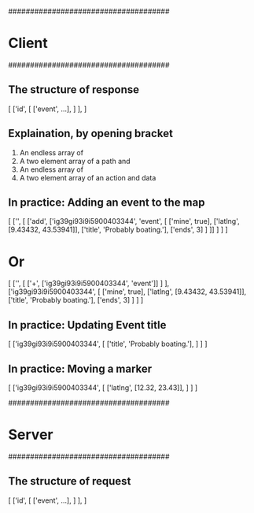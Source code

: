 #####################################

#	Client

#####################################

## The structure of response

[
	['id', [
			['event', ...],
		] ],
]

## Explaination, by opening bracket

1) An endless array of
2) A two element array of a path and
3) An endless array of
4) A two element array of an action and data

## In practice: Adding an event to the map

[
	['', [
		['add', ['ig39gi93i9i5900403344', 'event', [
			['mine', true],
			['latlng', [9.43432, 43.53941]],
			['title', 'Probably boating.'],
			['ends', 3]
		] ]]
	] ]
]

# Or

[
	['', [
		['+', ['ig39gi93i9i5900403344', 'event']]
	] ],
	['ig39gi93i9i5900403344', [
		['mine', true],
		['latlng', [9.43432, 43.53941]],
		['title', 'Probably boating.'],
		['ends', 3]
	] ]
]

## In practice: Updating Event title

[
	['ig39gi93i9i5900403344', [
		['title', 'Probably boating.'],
	] ]
]

## In practice: Moving a marker

[
	['ig39gi93i9i5900403344', [
		['latlng', [12.32, 23.43]],
	] ]
]

#####################################

#	Server

#####################################

## The structure of request

[
	['id', [
			['event', ...],
		] ],
]
